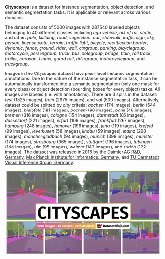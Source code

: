 **Cityscapes** is a dataset for instance segmentation, object detection, and semantic segmentation tasks. It is applicable or relevant across various domains. 

The dataset consists of 5000 images with 287540 labeled objects belonging to 40 different classes including *ego vehicle*, *out of roi*, *static*, and other: *pole*, *building*, *road*, *vegetation*, *car*, *sidewalk*, *traffic sign*, *sky*, *person*, *license plate*, *terrain*, *traffic light*, *bicycle*, *rectification border*, *dynamic*, *fence*, *ground*, *rider*, *wall*, *cargroup*, *parking*, *bicyclegroup*, *motorcycle*, *persongroup*, *truck*, *bus*, *polegroup*, *bridge*, *train*, *rail track*, *trailer*, *caravan*, *tunnel*, *guard rail*, *ridergroup*, *motorcyclegroup*, and *truckgroup*.

Images in the Cityscapes dataset have pixel-level instance segmentation annotations. Due to the nature of the instance segmentation task, it can be automatically transformed into a semantic segmentation (only one mask for every class) or object detection (bounding boxes for every object) tasks. All images are labeled (i.e. with annotations). There are 3 splits in the dataset: *test* (1525 images), *train* (2975 images), and *val* (500 images). Alternatively, dataset could be splitted by <i>city</i> criteria: *aachen* (174 images), *berlin* (544 images), *bielefeld* (181 images), *bochum* (96 images), *bonn* (46 images), *bremen* (316 images), *cologne* (154 images), *darmstadt* (85 images), *dusseldorf* (221 images), *erfurt* (109 images), *frankfurt* (267 images), *hamburg* (248 images), *hanover* (196 images), *jena* (119 images), *krefeld* (99 images), *leverkusen* (58 images), *lindau* (59 images), *mainz* (298 images), *monchengladbach* (94 images), *munich* (398 images), *munster* (174 images), *strasbourg* (365 images), *stuttgart* (196 images), *tubingen* (144 images), *ulm* (95 images), *weimar* (142 images), and *zurich* (122 images). The dataset was released in 2016 by the [Daimler AG R&D, Germany](http://www.mercedes-benz.com/en/mercedes-benz/innovation/autonomous-driving/), [Max Planck Institute for Informatics, Germany](http://www.mpi-inf.mpg.de/departments/computer-vision-and-multimodal-computing/), and [TU Darmstadt Visual Inference Group, Germany](http://www.visinf.tu-darmstadt.de/).

<img src="https://github.com/dataset-ninja/cityscapes/raw/main/visualizations/poster.png">
